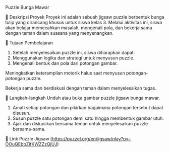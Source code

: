 Puzzle Bunga Mawar

🌷 Deskripsi Proyek
   Proyek ini adalah sebuah jigsaw puzzle berbentuk bunga tulip yang dirancang khusus untuk siswa kelas 3. 
   Melalui aktivitas ini, siswa akan belajar memecahkan masalah, mengenali pola, 
   dan bekerja sama dengan teman dalam suasana yang menyenangkan.

🎯 Tujuan Pembelajaran
  1. Setelah menyelesaikan puzzle ini, siswa diharapkan dapat:
  2. Menggunakan logika dan strategi untuk menyusun puzzle.
  3. Mengenali bentuk dan pola dari potongan gambar.

  Meningkatkan keterampilan motorik halus saat menyusun potongan-potongan puzzle.

  Bekerja sama dan berdiskusi dengan teman dalam menyelesaikan tugas.

🧩 Langkah-langkah
Unduh atau buka gambar puzzle jigsaw bunga mawar.

  1. Amati setiap potongan dan pikirkan bagaimana potongan tersebut dapat disusun.
  2. Susun puzzle satu potongan demi satu hingga membentuk gambar utuh.
  3. Ajak dan diskusikan bersama teman untuk menyelesaikan puzzle bersama-sama.

🔗 Link Puzzle Jigsaw
    [https://puzzel.org/en/jigsaw/play?p=-OOuQEbbZifKWZZzQjUJ)
